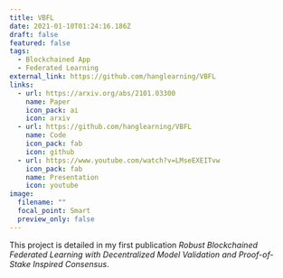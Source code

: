 ```yaml
---
title: VBFL
date: 2021-01-10T01:24:16.186Z
draft: false
featured: false
tags:
  - Blockchained App
  - Federated Learning
external_link: https://github.com/hanglearning/VBFL
links:
  - url: https://arxiv.org/abs/2101.03300
    name: Paper
    icon_pack: ai
    icon: arxiv
  - url: https://github.com/hanglearning/VBFL
    name: Code
    icon_pack: fab
    icon: github
  - url: https://www.youtube.com/watch?v=LMseEXEITvw
    icon_pack: fab
    name: Presentation
    icon: youtube
image:
  filename: ""
  focal_point: Smart
  preview_only: false
---
```

This project is detailed in my first publication *Robust Blockchained Federated Learning with Decentralized Model Validation and Proof-of-Stake Inspired Consensus*.